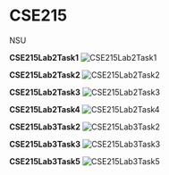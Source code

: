 # CSE215
NSU

**CSE215Lab2Task1**
![CSE215Lab2Task1](https://imgur.com/K7Re0Ot.png)

**CSE215Lab2Task2**
![CSE215Lab2Task2](https://imgur.com/YrDybea.png)

**CSE215Lab2Task3**
![CSE215Lab2Task3](https://imgur.com/JA0YyPy.png)

**CSE215Lab2Task4**
![CSE215Lab2Task4](https://imgur.com/YMeeBgt.png)

**CSE215Lab3Task2**
![CSE215Lab3Task2](https://imgur.com/mpuNRDb.png)

**CSE215Lab3Task3**
![CSE215Lab3Task3](https://imgur.com/PTZi0MO.png)

**CSE215Lab3Task5**
![CSE215Lab3Task5](https://imgur.com/KgL5ulX.png)



